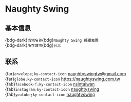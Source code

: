 # Naughty Swing

## 基本信息

{bdg-dark}`当地名称`{bdg}`Naughty Swing 搖擺舞團`  
{bdg-dark}`所在城市`{bdg}`台北`  

## 联系

{far}`envelope;ky-contact-icon` <naughtyswingtw@gmail.com>  
{far}`globe;ky-contact-icon` <https://naughtyswing.com.tw>  
{fab}`facebook-f;ky-contact-icon` [nsintaiwan](https://www.facebook.com/nsintaiwan)  
{fab}`instagram;ky-contact-icon` [naughtyswing](http://instagram.com/naughtyswing)  
{fab}`youtube;ky-contact-icon` [naughtyswing](https://youtube.com/naughtyswing)  

